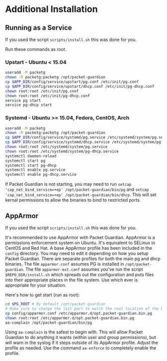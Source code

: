 # Additional Installation

## Running as a Service

If you used the script `scripts/install.sh` this was done for you.

Run these commands as root.

### Upstart - Ubuntu < 15.04

```bash
useradd -M packetg
chown -R packetg:packetg /opt/packet-guardian
cp $APP_DIR/config/service/upstart/pg.conf /etc/init/pg.conf
cp $APP_DIR/config/service/upstart/dhcp.conf /etc/init/pg-dhcp.conf
chown root:root /etc/init/pg.conf
chown root:root /etc/init/pg-dhcp.conf
service pg start
service pg-dhcp start
```

### Systemd - Ubuntu >= 15.04, Fedora, CentOS, Arch

```bash
useradd -M packetg
chown -R packetg:packetg /opt/packet-guardian
cp $APP_DIR/config/service/systemd/pg.service /etc/systemd/system/pg.service
cp $APP_DIR/config/service/systemd/dhcp.service /etc/systemd/system/pg-dhcp.service
chown root:root /etc/systemd/system/pg.service
chown root:root /etc/systemd/system/pg-dhcp.service
systemctl daemon-reload
systemctl start pg
systemctl start pg-dhcp
systemctl enable pg.service
systemctl enable pg-dhcp.service
```

If Packet Guardian is not starting, you may need to run `setcap
'cap_net_bind_service=+ep' /opt/packet-guardian/bin/pg` and `setcap
'cap_net_bind_service=+ep' /opt/packet-guardian/bin/dhcp`. This will set kernal
permissions to allow the binaries to bind to restricted ports.

## AppArmor

If you used the script `scripts/install.sh` this was done for you.

It's recommended to use AppArmor with Packet Guardian. AppArmor is a permissions
enforcement system on Ubuntu. It's equivalent to SELinux in CentOS and Red Hat.
A base AppArmor profile has been included in the `config` directory. You may
need to edit it depending on how you setup Packet Guardian. There are separate
profiles for both the main pg and dhcp binaries. The file `apparmor.conf`
assumes PG is installed in `/opt/packet-guardian`. The file `apparmor-ext.conf`
assumes you've run the script `$REPO_DIR/install.sh` which spreads out the
configuration and puts files into their appropriate places in the file system.
Use which ever is appropriate for your situation.

Here's how to get start (run as root):

```bash
cd $PG_ROOT # By default /opt/packet-guardian
# Make sure to change the last part to match the real location of the binary
cp config/apparmor.conf /etc/apparmor.d/opt.packet-guardian.bin.pg
chown root:root /etc/apparmor.d/opt.packet-guardian.bin.pg
aa-complain /opt/packet-guardian/bin/pg
```

Using `aa-complain` is the safest to begin with. This will allow Packet Guardian
to do anything it wants (within user and group permissions), but will warn in
the syslog if it steps outside of its AppArmor profile. Adjust the profile as
needed. Use the command `aa-enforce` to completely enable the profile.
